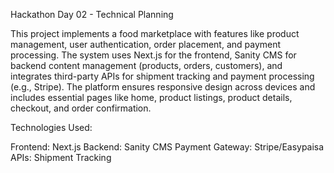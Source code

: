 Hackathon Day 02 - Technical Planning

This project implements a food marketplace with features like product management, user authentication, order placement, and payment processing. The system uses Next.js for the frontend, Sanity CMS for backend content management (products, orders, customers), and integrates third-party APIs for shipment tracking and payment processing (e.g., Stripe). The platform ensures responsive design across devices and includes essential pages like home, product listings, product details, checkout, and order confirmation.

Technologies Used:

Frontend: Next.js
Backend: Sanity CMS
Payment Gateway: Stripe/Easypaisa
APIs: Shipment Tracking
